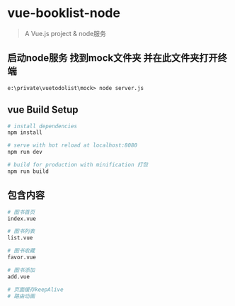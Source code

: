 # vue-booklist-node

> A Vue.js project & node服务
## 启动node服务 找到mock文件夹 并在此文件夹打开终端
```
e:\private\vuetodolist\mock> node server.js
```
## vue Build Setup

``` bash
# install dependencies
npm install

# serve with hot reload at localhost:8080
npm run dev

# build for production with minification 打包
npm run build

```

## 包含内容

``` bash
# 图书首页  
index.vue

# 图书列表  
list.vue

# 图书收藏  
favor.vue

# 图书添加  
add.vue

# 页面缓存keepAlive 
# 路由动画
```
